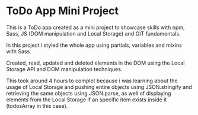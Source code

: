 # ToDo App Mini Project

This is a ToDo app created as a mini project to showcase skills with npm, Sass, JS (DOM manipulation and Local Storage) and GIT fundamentals.

In this project i styled the whole app using partials, variables and mixins with Sass.

Created, read, updated and deleted elements in the DOM using the Local Storage API and DOM manipulation techniques.

This took around 4 hours to complet because i was learning about the usage of Local Storage and pushing entire objects using JSON.stringify and retrieving the same objects using JSON.parse, as well of displaying elements from the Local Storage if an specific item exists inside it (todosArray in this case).
